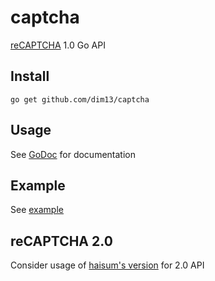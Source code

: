 captcha
=======

[reCAPTCHA](https://developers.google.com/recaptcha/old/intro) 1.0 Go API


Install
-------

	go get github.com/dim13/captcha


Usage
-----

See [GoDoc](https://godoc.org/github.com/dim13/captcha/) for documentation


Example
-------

See [example](https://github.com/dim13/captcha/tree/master/example)


reCAPTCHA 2.0
-------------

Consider usage of [haisum's version](https://github.com/haisum/recaptcha)
for 2.0 API
